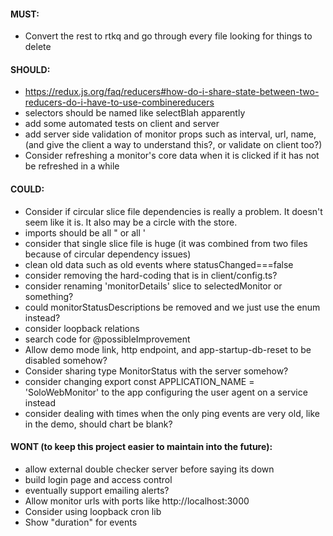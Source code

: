 #### MUST:
- Convert the rest to rtkq and go through every file looking for things to delete
#### SHOULD:
- https://redux.js.org/faq/reducers#how-do-i-share-state-between-two-reducers-do-i-have-to-use-combinereducers
- selectors should be named like selectBlah apparently
- add some automated tests on client and server
- add server side validation of monitor props such as interval, url, name, (and give the client a way to understand this?, or validate on client too?)
- Consider refreshing a monitor's core data when it is clicked if it has not be refreshed in a while

#### COULD:
- Consider if circular slice file dependencies is really a problem. It doesn't seem like it is. It also may be a circle with the store.
- imports should be all " or all '
- consider that single slice file is huge (it was combined from two files because of circular dependency issues)
- clean old data such as old events where statusChanged===false
- consider removing the hard-coding that is in client/config.ts?
- consider renaming 'monitorDetails' slice to selectedMonitor or something?
- could monitorStatusDescriptions be removed and we just use the enum instead?
- consider loopback relations
- search code for @possibleImprovement
- Allow demo mode link, http endpoint, and app-startup-db-reset to be disabled somehow?
- Consider sharing type MonitorStatus with the server somehow?
- consider changing export const APPLICATION_NAME = 'SoloWebMonitor' to the app configuring the user agent on a service instead
- consider dealing with times when the only ping events are very old, like in the demo, should chart be blank?

#### WONT (to keep this project easier to maintain into the future):
- allow external double checker server before saying its down
- build login page and access control
- eventually support emailing alerts?
- Allow monitor urls with ports like http://localhost:3000
- Consider using loopback cron lib
- Show "duration" for events